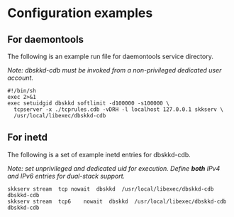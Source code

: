 # Configuration examples

## For daemontools

The following is an example run file for daemontools service directory.

*Note: dbskkd-cdb must be invoked from a non-privileged dedicated user account.*

    #!/bin/sh
    exec 2>&1
    exec setuidgid dbskkd softlimit -d100000 -s100000 \
      tcpserver -x ./tcprules.cdb -vDRH -l localhost 127.0.0.1 skkserv \
      /usr/local/libexec/dbskkd-cdb

## For inetd

The following is a set of example inetd entries for dbskkd-cdb.

*Note: set unprivileged and dedicated uid for execution. Define **both** IPv4 and IPv6 entries for dual-stack support.*

    skkserv	stream	tcp	nowait	dbskkd	/usr/local/libexec/dbskkd-cdb dbskkd-cdb
    skkserv	stream	tcp6	nowait	dbskkd	/usr/local/libexec/dbskkd-cdb dbskkd-cdb
